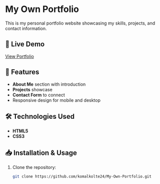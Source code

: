 # My Own Portfolio

This is my personal portfolio website showcasing my skills, projects, and contact information.

## 🚀 Live Demo
[View Portfolio](https://komalkolte24.github.io/My-Own-Portfolio/)

## 📂 Features
- **About Me** section with introduction
- **Projects** showcase
- **Contact Form** to connect
- Responsive design for mobile and desktop

## 🛠️ Technologies Used
- **HTML5**
- **CSS3**

## 📥 Installation & Usage
1. Clone the repository:
   ```bash
   git clone https://github.com/komalkolte24/My-Own-Portfolio.git
